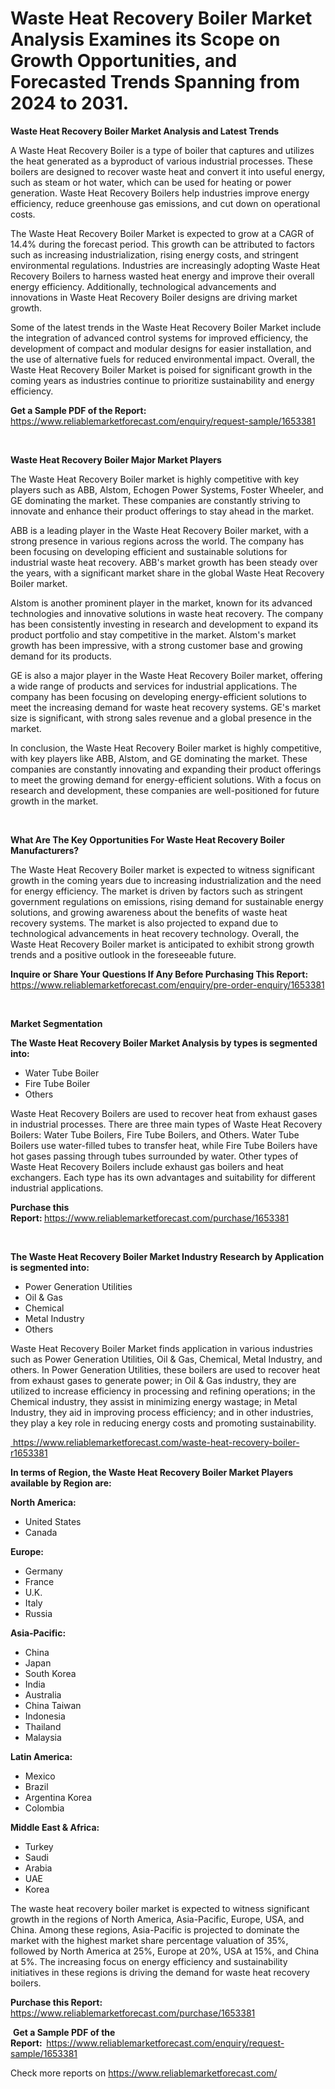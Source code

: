 <p><h1>Waste Heat Recovery Boiler Market Analysis Examines its Scope on Growth Opportunities, and Forecasted Trends Spanning from 2024 to 2031.</h1></p><p><strong>Waste Heat Recovery Boiler Market Analysis and Latest Trends</strong></p>
<p><p>A Waste Heat Recovery Boiler is a type of boiler that captures and utilizes the heat generated as a byproduct of various industrial processes. These boilers are designed to recover waste heat and convert it into useful energy, such as steam or hot water, which can be used for heating or power generation. Waste Heat Recovery Boilers help industries improve energy efficiency, reduce greenhouse gas emissions, and cut down on operational costs.</p><p>The Waste Heat Recovery Boiler Market is expected to grow at a CAGR of 14.4% during the forecast period. This growth can be attributed to factors such as increasing industrialization, rising energy costs, and stringent environmental regulations. Industries are increasingly adopting Waste Heat Recovery Boilers to harness wasted heat energy and improve their overall energy efficiency. Additionally, technological advancements and innovations in Waste Heat Recovery Boiler designs are driving market growth.</p><p>Some of the latest trends in the Waste Heat Recovery Boiler Market include the integration of advanced control systems for improved efficiency, the development of compact and modular designs for easier installation, and the use of alternative fuels for reduced environmental impact. Overall, the Waste Heat Recovery Boiler Market is poised for significant growth in the coming years as industries continue to prioritize sustainability and energy efficiency.</p></p>
<p><strong>Get a Sample PDF of the Report:&nbsp;</strong> <a href="https://www.reliablemarketforecast.com/enquiry/request-sample/1653381">https://www.reliablemarketforecast.com/enquiry/request-sample/1653381</a></p>
<p>&nbsp;</p>
<p><strong>Waste Heat Recovery Boiler Major Market Players</strong></p>
<p><p>The Waste Heat Recovery Boiler market is highly competitive with key players such as ABB, Alstom, Echogen Power Systems, Foster Wheeler, and GE dominating the market. These companies are constantly striving to innovate and enhance their product offerings to stay ahead in the market.</p><p>ABB is a leading player in the Waste Heat Recovery Boiler market, with a strong presence in various regions across the world. The company has been focusing on developing efficient and sustainable solutions for industrial waste heat recovery. ABB's market growth has been steady over the years, with a significant market share in the global Waste Heat Recovery Boiler market.</p><p>Alstom is another prominent player in the market, known for its advanced technologies and innovative solutions in waste heat recovery. The company has been consistently investing in research and development to expand its product portfolio and stay competitive in the market. Alstom's market growth has been impressive, with a strong customer base and growing demand for its products.</p><p>GE is also a major player in the Waste Heat Recovery Boiler market, offering a wide range of products and services for industrial applications. The company has been focusing on developing energy-efficient solutions to meet the increasing demand for waste heat recovery systems. GE's market size is significant, with strong sales revenue and a global presence in the market.</p><p>In conclusion, the Waste Heat Recovery Boiler market is highly competitive, with key players like ABB, Alstom, and GE dominating the market. These companies are constantly innovating and expanding their product offerings to meet the growing demand for energy-efficient solutions. With a focus on research and development, these companies are well-positioned for future growth in the market.</p></p>
<p>&nbsp;</p>
<p><strong>What Are The Key Opportunities For Waste Heat Recovery Boiler Manufacturers?</strong></p>
<p><p>The Waste Heat Recovery Boiler market is expected to witness significant growth in the coming years due to increasing industrialization and the need for energy efficiency. The market is driven by factors such as stringent government regulations on emissions, rising demand for sustainable energy solutions, and growing awareness about the benefits of waste heat recovery systems. The market is also projected to expand due to technological advancements in heat recovery technology. Overall, the Waste Heat Recovery Boiler market is anticipated to exhibit strong growth trends and a positive outlook in the foreseeable future.</p></p>
<p><strong>Inquire or Share Your Questions If Any Before Purchasing This Report:</strong> <a href="https://www.reliablemarketforecast.com/enquiry/pre-order-enquiry/1653381">https://www.reliablemarketforecast.com/enquiry/pre-order-enquiry/1653381</a></p>
<p>&nbsp;</p>
<p><strong>Market Segmentation</strong></p>
<p><strong>The Waste Heat Recovery Boiler Market Analysis by types is segmented into:</strong></p>
<p><ul><li>Water Tube Boiler</li><li>Fire Tube Boiler</li><li>Others</li></ul></p>
<p><p>Waste Heat Recovery Boilers are used to recover heat from exhaust gases in industrial processes. There are three main types of Waste Heat Recovery Boilers: Water Tube Boilers, Fire Tube Boilers, and Others. Water Tube Boilers use water-filled tubes to transfer heat, while Fire Tube Boilers have hot gases passing through tubes surrounded by water. Other types of Waste Heat Recovery Boilers include exhaust gas boilers and heat exchangers. Each type has its own advantages and suitability for different industrial applications.</p></p>
<p><strong>Purchase this Report:&nbsp;</strong><a href="https://www.reliablemarketforecast.com/purchase/1653381">https://www.reliablemarketforecast.com/purchase/1653381</a></p>
<p>&nbsp;</p>
<p><strong>The Waste Heat Recovery Boiler Market Industry Research by Application is segmented into:</strong></p>
<p><ul><li>Power Generation Utilities</li><li>Oil & Gas</li><li>Chemical</li><li>Metal Industry</li><li>Others</li></ul></p>
<p><p>Waste Heat Recovery Boiler Market finds application in various industries such as Power Generation Utilities, Oil & Gas, Chemical, Metal Industry, and others. In Power Generation Utilities, these boilers are used to recover heat from exhaust gases to generate power; in Oil & Gas industry, they are utilized to increase efficiency in processing and refining operations; in the Chemical industry, they assist in minimizing energy wastage; in Metal Industry, they aid in improving process efficiency; and in other industries, they play a key role in reducing energy costs and promoting sustainability.</p></p>
<p><a href="https://www.reliablemarketforecast.com/waste-heat-recovery-boiler-r1653381">&nbsp;https://www.reliablemarketforecast.com/waste-heat-recovery-boiler-r1653381</a></p>
<p><strong>In terms of Region, the Waste Heat Recovery Boiler Market Players available by Region are:</strong></p>
<p>
    <p> <strong> North America: </strong>
        <ul>
            <li>United States</li>
            <li>Canada</li>
        </ul>
        </p> 
    <p> <strong> Europe: </strong>
        <ul>
            <li>Germany</li>
            <li>France</li>
            <li>U.K.</li>
            <li>Italy</li>
            <li>Russia</li>
        </ul>
        </p> 
    <p> <strong> Asia-Pacific: </strong>
        <ul>
            <li>China</li>
            <li>Japan</li>
            <li>South Korea</li>
            <li>India</li>
            <li>Australia</li>
            <li>China Taiwan</li>
            <li>Indonesia</li>
            <li>Thailand</li>
            <li>Malaysia</li>
        </ul>
        </p> 
    <p> <strong> Latin America: </strong>
        <ul>
            <li>Mexico</li>
            <li>Brazil</li>
            <li>Argentina Korea</li>
            <li>Colombia</li>
        </ul>
        </p> 
    <p> <strong> Middle East & Africa: </strong>
        <ul>
            <li>Turkey</li>
            <li>Saudi</li>
            <li>Arabia</li>
            <li>UAE</li>
            <li>Korea</li>
        </ul>
    </p>
    </p>
<p><p>The waste heat recovery boiler market is expected to witness significant growth in the regions of North America, Asia-Pacific, Europe, USA, and China. Among these regions, Asia-Pacific is projected to dominate the market with the highest market share percentage valuation of 35%, followed by North America at 25%, Europe at 20%, USA at 15%, and China at 5%. The increasing focus on energy efficiency and sustainability initiatives in these regions is driving the demand for waste heat recovery boilers.</p></p>
<p><strong>Purchase this Report: </strong><a href="https://www.reliablemarketforecast.com/purchase/1653381">https://www.reliablemarketforecast.com/purchase/1653381</a></p>
<p>&nbsp;<strong>Get a Sample PDF of the Report:&nbsp;&nbsp;</strong><a href="https://www.reliablemarketforecast.com/enquiry/request-sample/1653381">https://www.reliablemarketforecast.com/enquiry/request-sample/1653381</a></p>
<p><strong></strong></p>
<p>Check more reports on <a href="https://www.reliablemarketforecast.com/">https://www.reliablemarketforecast.com/</a></p>